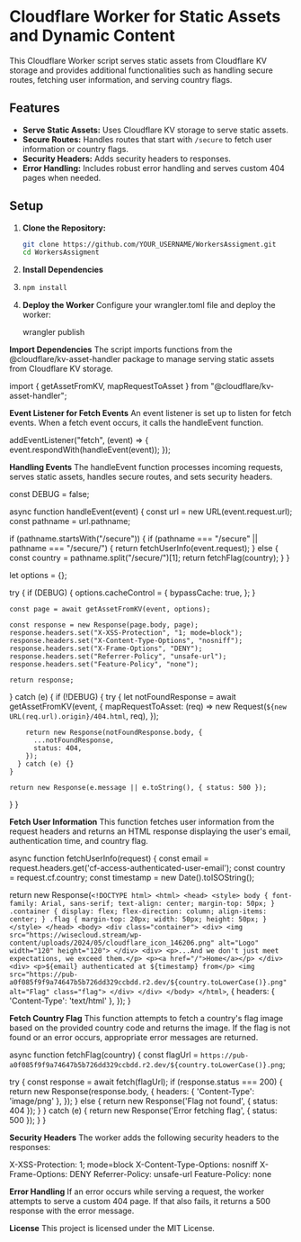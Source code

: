 # Cloudflare Worker for Static Assets and Dynamic Content

This Cloudflare Worker script serves static assets from Cloudflare KV storage and provides additional functionalities such as handling secure routes, fetching user information, and serving country flags.

## Features

- **Serve Static Assets:** Uses Cloudflare KV storage to serve static assets.
- **Secure Routes:** Handles routes that start with `/secure` to fetch user information or country flags.
- **Security Headers:** Adds security headers to responses.
- **Error Handling:** Includes robust error handling and serves custom 404 pages when needed.

## Setup

1. **Clone the Repository:**

   ```bash
   git clone https://github.com/YOUR_USERNAME/WorkersAssigment.git
   cd WorkersAssigment

2. **Install Dependencies**
3. 
   ```bash
   npm install

4. **Deploy the Worker**
   Configure your wrangler.toml file and deploy the worker:

   wrangler publish

**Import Dependencies**
The script imports functions from the @cloudflare/kv-asset-handler package to manage serving static assets from Cloudflare KV storage.

import { getAssetFromKV, mapRequestToAsset } from "@cloudflare/kv-asset-handler";

**Event Listener for Fetch Events**
An event listener is set up to listen for fetch events. When a fetch event occurs, it calls the handleEvent function.

addEventListener("fetch", (event) => {
  event.respondWith(handleEvent(event));
});

**Handling Events**
The handleEvent function processes incoming requests, serves static assets, handles secure routes, and sets security headers.

const DEBUG = false;

async function handleEvent(event) {
  const url = new URL(event.request.url);
  const pathname = url.pathname;

  if (pathname.startsWith("/secure")) {
    if (pathname === "/secure" || pathname === "/secure/") {
      return fetchUserInfo(event.request);
    } else {
      const country = pathname.split("/secure/")[1];
      return fetchFlag(country);
    }
  }

  let options = {};

  try {
    if (DEBUG) {
      options.cacheControl = {
        bypassCache: true,
      };
    }

    const page = await getAssetFromKV(event, options);

    const response = new Response(page.body, page);
    response.headers.set("X-XSS-Protection", "1; mode=block");
    response.headers.set("X-Content-Type-Options", "nosniff");
    response.headers.set("X-Frame-Options", "DENY");
    response.headers.set("Referrer-Policy", "unsafe-url");
    response.headers.set("Feature-Policy", "none");

    return response;
  } catch (e) {
    if (!DEBUG) {
      try {
        let notFoundResponse = await getAssetFromKV(event, {
          mapRequestToAsset: (req) =>
            new Request(`${new URL(req.url).origin}/404.html`, req),
        });

        return new Response(notFoundResponse.body, {
          ...notFoundResponse,
          status: 404,
        });
      } catch (e) {}
    }

    return new Response(e.message || e.toString(), { status: 500 });
  }
}

**Fetch User Information**
This function fetches user information from the request headers and returns an HTML response displaying the user's email, authentication time, and country flag.

async function fetchUserInfo(request) {
  const email = request.headers.get('cf-access-authenticated-user-email');
  const country = request.cf.country;
  const timestamp = new Date().toISOString();

  return new Response(`
    <!DOCTYPE html>
    <html>
      <head>
        <style>
          body {
            font-family: Arial, sans-serif;
            text-align: center;
            margin-top: 50px;
          }
          .container {
            display: flex;
            flex-direction: column;
            align-items: center;
          }
          .flag {
            margin-top: 20px;
            width: 50px;
            height: 50px;
          }
        </style>
      </head>
      <body>
        <div class="container">
          <div>
            <img src="https://wisecloud.stream/wp-content/uploads/2024/05/cloudflare_icon_146206.png" alt="Logo" width="120" height="120">
          </div>
          <div>
            <p>...And we don't just meet expectations, we exceed them.</p>
            <p><a href="/">Home</a></p>
          </div>
          <div>
            <p>${email} authenticated at ${timestamp} from</p>
            <img src="https://pub-a0f085f9f9a74647b5b726dd329ccbdd.r2.dev/${country.toLowerCase()}.png" alt="Flag" class="flag">
          </div>
        </div>
      </body>
    </html>
  `, {
    headers: { 'Content-Type': 'text/html' },
  });
}

**Fetch Country Flag**
This function attempts to fetch a country's flag image based on the provided country code and returns the image. If the flag is not found or an error occurs, appropriate error messages are returned.

async function fetchFlag(country) {
  const flagUrl = `https://pub-a0f085f9f9a74647b5b726dd329ccbdd.r2.dev/${country.toLowerCase()}.png`;

  try {
    const response = await fetch(flagUrl);
    if (response.status === 200) {
      return new Response(response.body, {
        headers: { 'Content-Type': 'image/png' },
      });
    } else {
      return new Response('Flag not found', { status: 404 });
    }
  } catch (e) {
    return new Response('Error fetching flag', { status: 500 });
  }
}

**Security Headers**
The worker adds the following security headers to the responses:

X-XSS-Protection: 1; mode=block
X-Content-Type-Options: nosniff
X-Frame-Options: DENY
Referrer-Policy: unsafe-url
Feature-Policy: none

**Error Handling**
If an error occurs while serving a request, the worker attempts to serve a custom 404 page. If that also fails, it returns a 500 response with the error message.

**License**
This project is licensed under the MIT License.
